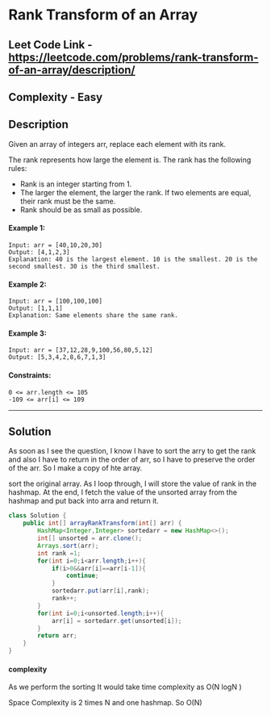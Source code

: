 # Rank Transform of an Array

## Leet Code Link - https://leetcode.com/problems/rank-transform-of-an-array/description/

## Complexity - Easy

## Description
Given an array of integers arr, replace each element with its rank.

The rank represents how large the element is. The rank has the following rules:

- Rank is an integer starting from 1.
- The larger the element, the larger the rank. If two elements are equal, their rank must be the same.
- Rank should be as small as possible.
 

#### Example 1:
```plaintext
Input: arr = [40,10,20,30]
Output: [4,1,2,3]
Explanation: 40 is the largest element. 10 is the smallest. 20 is the second smallest. 30 is the third smallest.
```
#### Example 2:
```plaintext
Input: arr = [100,100,100]
Output: [1,1,1]
Explanation: Same elements share the same rank.
```
#### Example 3:
```plaintext
Input: arr = [37,12,28,9,100,56,80,5,12]
Output: [5,3,4,2,8,6,7,1,3]
 ```

#### Constraints:
```plaintext
0 <= arr.length <= 105
-109 <= arr[i] <= 109
```

---
## Solution
As soon as I see the question, I know I have to sort the arry to get the rank and also I have to return in the order of arr, so I have to preserve the order of the arr. So I make a copy of hte array.

sort the original array. As I loop through, I will store the value of rank in the hashmap. At the end, I fetch the value of the unsorted array from the hashmap and put back into arra and return it.

```java
class Solution {
    public int[] arrayRankTransform(int[] arr) {
        HashMap<Integer,Integer> sortedarr = new HashMap<>();
        int[] unsorted = arr.clone();
        Arrays.sort(arr);
        int rank =1;
        for(int i=0;i<arr.length;i++){
            if(i>0&&arr[i]==arr[i-1]){
                continue;
            }
            sortedarr.put(arr[i],rank);
            rank++;
        }
        for(int i=0;i<unsorted.length;i++){
            arr[i] = sortedarr.get(unsorted[i]);
        }
        return arr;
    }
}
```
#### complexity
As we perform the sorting It would take time complexity as O(N logN ) 

Space Complexity is 2 times N and one hashmap. So O(N)

